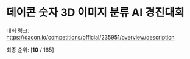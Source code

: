 # 데이콘 숫자 3D 이미지 분류 AI 경진대회

대회 링크: https://dacon.io/competitions/official/235951/overview/description

최종 순위: [**10** / 165]
